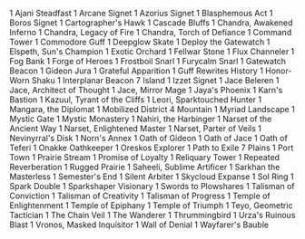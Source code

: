 1 Ajani Steadfast
1 Arcane Signet
1 Azorius Signet
1 Blasphemous Act
1 Boros Signet
1 Cartographer's Hawk
1 Cascade Bluffs
1 Chandra, Awakened Inferno
1 Chandra, Legacy of Fire
1 Chandra, Torch of Defiance
1 Command Tower
1 Commodore Guff
1 Deepglow Skate
1 Deploy the Gatewatch
1 Elspeth, Sun's Champion
1 Exotic Orchard
1 Fellwar Stone
1 Flux Channeler
1 Fog Bank
1 Forge of Heroes
1 Frostboil Snarl
1 Furycalm Snarl
1 Gatewatch Beacon
1 Gideon Jura
1 Grateful Apparition
1 Guff Rewrites History
1 Honor-Worn Shaku
1 Interplanar Beacon
7 Island
1 Izzet Signet
1 Jace Beleren
1 Jace, Architect of Thought
1 Jace, Mirror Mage
1 Jaya's Phoenix
1 Karn's Bastion
1 Kazuul, Tyrant of the Cliffs
1 Leori, Sparktouched Hunter
1 Mangara, the Diplomat
1 Mobilized District
4 Mountain
1 Myriad Landscape
1 Mystic Gate
1 Mystic Monastery
1 Nahiri, the Harbinger
1 Narset of the Ancient Way
1 Narset, Enlightened Master
1 Narset, Parter of Veils
1 Nevinyrral's Disk
1 Norn's Annex
1 Oath of Gideon
1 Oath of Jace
1 Oath of Teferi
1 Onakke Oathkeeper
1 Oreskos Explorer
1 Path to Exile
7 Plains
1 Port Town
1 Prairie Stream
1 Promise of Loyalty
1 Reliquary Tower
1 Repeated Reverberation
1 Rugged Prairie
1 Saheeli, Sublime Artificer
1 Sarkhan the Masterless
1 Semester's End
1 Silent Arbiter
1 Skycloud Expanse
1 Sol Ring
1 Spark Double
1 Sparkshaper Visionary
1 Swords to Plowshares
1 Talisman of Conviction
1 Talisman of Creativity
1 Talisman of Progress
1 Temple of Enlightenment
1 Temple of Epiphany
1 Temple of Triumph
1 Teyo, Geometric Tactician
1 The Chain Veil
1 The Wanderer
1 Thrummingbird
1 Urza's Ruinous Blast
1 Vronos, Masked Inquisitor
1 Wall of Denial
1 Wayfarer's Bauble